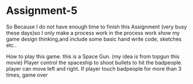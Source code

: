 # Assignment-5
So Because I do not have enough time to finish this Assignment (very busy these days)so I only make a process work
in the process work show my game design thinking,and include some basic hand write code, sketches etc..

How to play this game. this is a Space Gun. (my idea is from topgun this movie)
Player control the spaceship to shoot bullets to hit the badpeople. player can move left and right. 
If player touch badpeople for more than 3 times, game over
